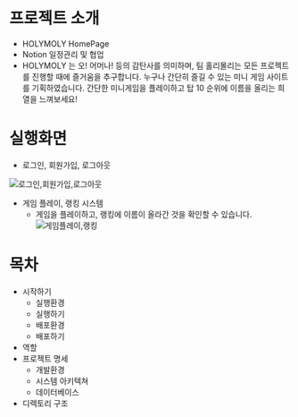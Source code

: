 # 프로젝트 소개 

- HOLYMOLY HomePage
- Notion 일정관리 및 협업 
- HOLYMOLY 는 오! 어머나! 등의 감탄사를 의미하며, 
팀 홀리몰리는 모든 프로젝트를 진행할 때에 즐거움을 추구합니다. 
누구나 간단히 즐길 수 있는 미니 게임 사이트를 기획하였습니다. 
간단한 미니게임을 플레이하고 탑 10 순위에 이름을 올리는 희열을 느껴보세요! 



# 실행화면 

- 로그인, 회원가입, 로그아웃 

![로그인,회원가입,로그아웃](https://user-images.githubusercontent.com/89028068/196676983-ffdfd06e-61bd-4162-8c28-6bf337ee3bcb.gif)

- 게임 플레이, 랭킹 시스템
  - 게임을 플레이하고, 랭킹에 이름이 올라간 것을 확인할 수 있습니다. 
![게임플레이,랭킹](https://user-images.githubusercontent.com/89028068/196677234-bfed5ca2-a81c-4f5c-9608-c585d55514f6.gif)


# 목차
- 시작하기 
  - 실행환경 
  - 실행하기
  - 배포환경
  - 배포하기
- 역할
- 프로젝트 명세
  - 개발환경
  - 시스템 아키텍쳐
  - 데이터베이스
- 디렉토리 구조

